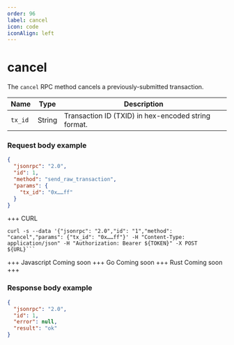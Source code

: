```yaml
---
order: 96
label: cancel
icon: code
iconAlign: left      
---
```


# cancel

The `cancel` RPC method cancels a previously-submitted transaction.


| Name    | Type   | Description                                          |
|---------|--------|------------------------------------------------------|
| `tx_id` | String | Transaction ID (TXID) in hex-encoded string format.  |


### Request body example

```json
{
  "jsonrpc": "2.0",
  "id": 1,
  "method": "send_raw_transaction",
  "params": {
    "tx_id": "0x……ff"
  }
}
```


+++ CURL
```
curl -s --data '{"jsonrpc": "2.0","id": "1","method": "cancel","params": {"tx_id": "0x……ff"}' -H "Content-Type: application/json" -H "Authorization: Bearer ${TOKEN}" -X POST ${URL}```
```
+++ Javascript
Coming soon
+++ Go
Coming soon
+++ Rust
Coming soon
+++
### Response body example
```json
{
  "jsonrpc": "2.0",
  "id": 1,
  "error": null,
  "result": "ok"
}
```
